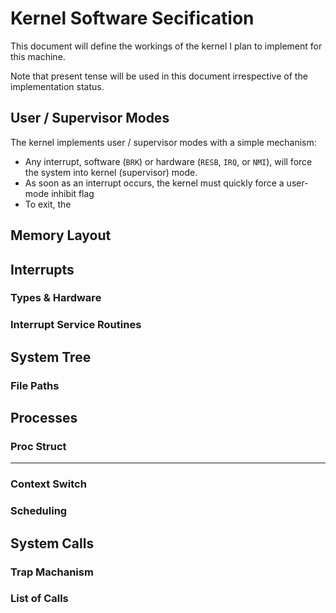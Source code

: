 # Kernel Software Secification

This document will define the workings of the kernel I plan to implement for this machine.

Note that present tense will be used in this document irrespective of the implementation status.

## User / Supervisor Modes

The kernel implements user / supervisor modes with a simple mechanism:

- Any interrupt, software (`BRK`) or hardware (`RESB`, `IRQ`, or `NMI`), will force the system into kernel (supervisor) mode.
- As soon as an interrupt occurs, the kernel must quickly force a user-mode inhibit flag
- To exit, the 

## Memory Layout

## Interrupts

### Types & Hardware

### Interrupt Service Routines

## System Tree

### File Paths

## Processes

### Proc Struct
****

### Context Switch

### Scheduling

## System Calls

### Trap Machanism

### List of Calls

